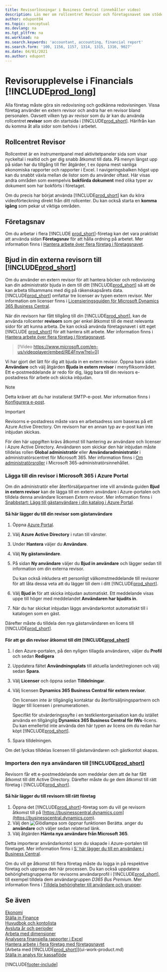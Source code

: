 ```yaml
---
title: Revisorlösningar i Business Central (innehåller video)
description: Läs mer om rollcentret Revisor och företagsnavet som stöder intern och extern revisor i kundföretaget.
author: edupont04
ms.topic: conceptual
ms.devlang: na
ms.tgt_pltfrm: na
ms.workload: na
ms.search.keywords: 'accountant, accounting, financial report'
ms.search.form: '100, 1156, 1157, 1314, 1315, 1316, 9027'
ms.date: 04/01/2021
ms.author: edupont
---
```

# Revisorupplevelse i Financials [!INCLUDE[prod_long](includes/prod_long.md)]

Alla företag måste göra sin redovisning och godkänna redovisningen. Vissa företag använder en extern revisor och andra har en revisor bland personalen. Oavsett vilken typ av revisor som du är kan du använda rollcentret **revisor** som din startsida i [!INCLUDE[prod_short](includes/prod_short.md)]. Härifrån kan du komma åt alla sidor som behövs i arbetet.  

## Rollcentret Revisor

Rollcentret är en instrumentpanel med aktivitetpaneler sida som visar nyckeltal i realtid och ger dig snabb åtkomst till data. På menyn längst upp på sidan har du tillgång till fler åtgärder, t ex öppna mest vanliga ekonomiska rapporter och rapporter i Excel. I navigeringsbalken högst upp kan du snabbt växla mellan de listor som du använder oftast. Här visas andra områden som exempelvis **bokförda dokument** med olika typer av dokument som har bokförts i företaget.  

Om du precis har börjat använda [!INCLUDE[prod_short](includes/prod_short.md)] kan du köra videoförteckning direkt från ditt rollcenter. Du kan också starta en **komma igång** som pekar ut viktiga områden.  

## Företagsnav

Om du arbetar i flera [!INCLUDE [prod_short](includes/prod_short.md)]-företag kan det vara praktiskt att använda sidan **Företagsnav** för att hålla ordning på arbetet.  Mer information finns i [Hantera arbete över flera företag i företagsnavet](company-hub.md).  

## <a name="inviteaccountant"></a>Bjud in din externa revisorn till [!INCLUDE[prod_short](includes/prod_short.md)]

Om du använder en extern revisor för att hantera böcker och redovisning kan din administratör bjuda in dem till ditt [!INCLUDE[prod_short](includes/prod_short.md)] så att de kan arbeta tillsammans med dig på räkenskapsårets data. [!INCLUDE[prod_short](includes/prod_short.md)] omfattar tre licenser av typen extern revisor. Mer information om licenser finns i [Licensieringsguiden för Microsoft Dynamics 365 Business Central](https://go.microsoft.com/fwlink/?LinkId=871590).

När din revisorn har fått tillgång till din [!INCLUDE[prod_short](includes/prod_short.md)], kan de använda rollcenter **revisorn** som ger enkel åtkomst till de mest relevanta sidor för att kunna arbeta. De kan också använda företagsnavet i sitt eget [!INCLUDE [prod_short](includes/prod_short.md)] för att hantera sitt arbete. Mer information finns i [Hantera arbete över flera företag i företagsnavet](company-hub.md).  

> [!Video https://www.microsoft.com/en-us/videoplayer/embed/RE4Fnyw?rel=0]

Vi har gjort det lätt för dig att bjuda in en extern revisor. Öppna bara sidan **Användare** och välj åtgärden **Bjuda in extern revisor** i menyfliksområdet. Ett e-postmeddelande är redo för dig, lägg bara till din revisors e-postadress för arbete och skicka inbjudan.  

> [!Note]  
> Detta kräver att du har installerat SMTP-e-post. Mer information finns i [Konfigurera e-post](admin-how-setup-email.md).  

<!-- ![Invite your accountant.](./media/finance-invite-accountant/invite-accountant.png)-->

> [!IMPORTANT]  
> Revisorns e-postadress måste vara en arbetsadress som baseras på ett Azure Active Directory. Om revisorn har en annan typ av e-post kan inte inbjudan skickas.
>
> För den här uppgiften krävs åtkomst till hantering av användare och licenser i Azure Active Directory. Användaren som skickar den här inbjudan måste tilldelas rollen **Global administratör** eller **Användaradministratör** i administratörscentret för Microsoft 365. Mer information finns i [Om administratörsroller](/microsoft-365/admin/add-users/about-admin-roles) i Microsoft 365-administratörsinnehållet.  

### Lägga till din revisor i Microsoft 365 i Azure Portal

Om din administratör eller återförsäljarpartner inte vill använda guiden **Bjud in extern revisor** kan de lägga till en extern användare i Azure-portalen och tilldela denna användare licensen *Extern revisor*. Mer information finns i [Snabbstart: Lägg till gästanvändare i din katalog i Azure Portal](/azure/active-directory/b2b/b2b-quickstart-add-guest-users-portal).

#### Så här lägger du till din revisor som gästanvändare

1. Öppna [Azure Portal](https://portal.azure.com/).
2. Välj **Azure Active Directory** i rutan till vänster.
3. Under **Hantera** väljer du **Användare**.
4. Välj **Ny gästanvändare**.
5. På sidan **Ny användare** väljer du **Bjud in användare** och lägger sedan till information om din externa revisor.  

   Du kan också inkludera ett personligt välkomstmeddelande till revisorer för att låta dessa veta att du lägger till dem i ditt [!INCLUDE[prod_short](includes/prod_short.md)].

6. Välj **Bjud in** för att skicka inbjudan automatiskt. Ett meddelande visas uppe till höger med meddelandet **Användaren har bjudits in**. 
7. När du har skickat inbjudan läggs användarkontot automatiskt till i katalogen som en gäst.

Därefter måste du tilldela den nya gästanvändaren en licens till [!INCLUDE[prod_short](includes/prod_short.md)].

#### För att ge din revisor åtkomst till ditt [!INCLUDE[prod_short](includes/prod_short.md)]

1. I den Azure-portalen, på den nyligen tillagda användaren, väljer du **Profil** och sedan **Redigera**
2. Uppdatera fältet **Användningsplats** till aktuella landet/regionen och välj sedan **Spara**.
3. Välj **Licenser** och öppna sedan **Tilldelningar**.
4. Välj licensen **Dynamics 365 Business Central för extern revisor**.  
    
    Om licensen inte är tillgänglig kontaktar du återförsäljningspartnern och lägger till licensen i prenumerationen.

    Specifikt för utvärderingssyfte i en testklientorganisation kan du istället använda en tillgänglig **Dynamics 365 Business Central för IWs**-licens. Du kan emellertid inte använda den här typen av licens om du redan har köpt [!INCLUDE[prod_short](includes/prod_short.md)]. 
5. Spara tilldelningen.

Om det lyckas tilldelas licensen till gästanvändaren och gästkontot skapas.

### Importera den nya användaren till [!INCLUDE[prod_short](includes/prod_short.md)]

Revisorn får ett e-postmeddelande som meddelar dem att de har fått åtkomst till ditt Active Directory. Därefter måste du ge dem åtkomst till rätt företag i [!INCLUDE[prod_short](includes/prod_short.md)].

#### Så här lägger du till revisorn till rätt företag

1. Öppna det [!INCLUDE[prod_short](includes/prod_short.md)]-företag som du vill ge revisorn åtkomst till på [https://businesscentral.dynamics.com](https://businesscentral.dynamics.com).
2. Välj den ![Glödlampa som öppnar funktionen Berätta.](media/ui-search/search_small.png "Berätta för mig vad du vill göra") anger du **användare** och väljer sedan relaterad länk.  
3. Välj åtgärden **Hämta nya användare från Microsoft 365**.

Detta importerar användarkontot som du skapade i Azure-portalen till företaget. Mer information finns i [S¨här lägger du till en användare i Business Central](ui-how-users-permissions.md#adduser).  

Om du vill ge åtkomst till flera företag måste du logga in på respektive företag och upprepa den här processen. Du kan också uppdatera behörighetsgrupperna för revisorns användarprofil i [!INCLUDE[prod_short](includes/prod_short.md)], till exempel tilldela dem användargruppen *D365 Bus Premium*. Mer information finns i [Tilldela behörigheter till användare och grupper](ui-define-granular-permissions.md).  

## Se även

[Ekonomi](finance.md)  
[Ställa in Finance](finance-setup-finance.md)  
[Huvudbok och kontolista](finance-general-ledger.md)  
[Avsluta år och perioder](year-close-years-periods.md)  
[Arbeta med dimensioner](finance-dimensions.md)  
[Analysera finansiella rapporter i Excel](finance-analyze-excel.md)  
[Hantera arbete i flera företag med företagsnavet](company-hub.md)  
[Arbeta med [!INCLUDE[prod_short](includes/prod_short.md)]](ui-work-product.md)  
[Ställa in analys för kassaflöde](finance-setup-cash-flow-analyses.md)  


[!INCLUDE[footer-include](includes/footer-banner.md)]